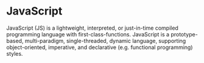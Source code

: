 # JavaScript

JavaScript (JS) is a lightweight, interpreted, or just-in-time compiled programming language with first-class-functions. JavaScript is a prototype-based, multi-paradigm, single-threaded, dynamic language, supporting object-oriented, imperative, and declarative (e.g. functional programming) styles.
